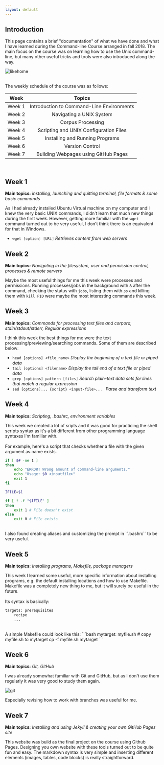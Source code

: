 ```yaml
---
layout: default
---
```



## Introduction

This page contains a brief "documentation" of what we have done and what I have learned during the Command-line Course arranged in fall 2018.
The main focus on the course was on learning how to use the Unix command-line, but many other useful tricks and tools were also introduced along the way.


![likehome][id1]

[id1]: http://edinburgh-creative-media.s3-eu-west-1.amazonaws.com/assets/basic-terminal-commands-that-you-should-know.jpg "No place like ~/"

<br/> 
The weekly schedule of the course was as follows:

| Week          | Topics                                    |
| ------------- |:-----------------------------------------:|
| Week 1        | Introduction to Command-Line Environments |
| Week 2        | Navigating a UNIX System                  |
| Week 3        | Corpus Processing                         |
| Week 4        | Scripting and UNIX Configuration Files    |
| Week 5        | Installing and Running Programs           |
| Week 6        | Version Control                           |
| Week 7        | Building Webpages using GitHub Pages      |		

<br/>

## Week 1

**Main topics:** *installing, launching and quitting terminal, file formats & some basic commands*

As I had already installed Ubuntu Virtual machine on my computer and I knew the very basic UNIX commands, I didn't learn that much new things during the first week. However, getting more familiar with the `wget` command turned out to be very useful, I don't think there is an equivalent for that in Windows.  

* `wget [option] [URL]` *Retrieves content from web servers*

## Week 2

**Main topics:** *Navigating in the filesystem, user and permission control, processes & remote servers*

Maybe the most useful things for me this week were processes and permissions. Running processes/jobs in the background with `&` after the command, checking the status with `jobs`, listing them with `ps` and killing them with `kill PID` were maybe the most interesting commands this week.

## Week 3

**Main topics:** *Commands for processing text files and corpora, stdin/stdout/stderr, Regular expressions*

I think this week the best things for me were the text processing/previewing/searching commands. Some of them are described below:

* `head [options] <file_name>` *Display the beginning of a text file or piped data*  
* `tail [options] <filename>` *Display the tail end of a text file or piped data*  
* `grep [options] pattern [files]` *Search plain-text data sets for lines that match a regular expression*  
* `sed [options]... {script} <input-file>... ` *Parse and transform text*  

## Week 4

**Main topics:** *Scripting, .bashrc, environment variables*

This week we created a lot of sripts and it was good for practicing the shell scripts syntax as it's a bit different from other programming language syntaxes I'm familiar with.  
<br/>
For example, here's a script that checks whether a file with the given argument as name exists.

```bash
if [ $# -ne 1 ]
then
    echo "ERROR! Wrong amount of command-line arguments."
    echo "Usage: $0 <inputfile>"
    exit 1
fi

IFILE=$1

if [ ! -f "$IFILE" ]
then  
    exit 1 # File doesn't exist
else  
    exit 0 # File exists
```
<br/>
I also found creating aliases and customizing the prompt in ``.bashrc`` to be very useful.

## Week 5

**Main topics:** *Installing programs, Makefile, package managers*

This week I learned some useful, more specific information about installing programs, e.g. the default installing locations and how to use Makefile. Makefile was a completely new thing to me, but it will surely be useful in the future.  
<br/>
Its syntax is basically:

```bash
targets: prerequisites
	recipe
	...        
```

<br/>
A simple Makefile could look like this:
```bash
mytarget: myfile.sh
	# copy myfile.sh to mytarget
	cp -f myfile.sh mytarget
```

## Week 6

**Main topics:** *Git, GitHub*

I was already somewhat familiar with Git and GitHub, but as I don't use them regularly it was very good to study them again.

![git][id2]

[id2]: https://zeroturnaround.com/wp-content/uploads/2016/02/GitHub-cheat-sheet-graphic-v1.jpg "Git cheat sheet"

Especially revising how to work with branches was useful for me.

## Week 7

**Main topics:** *Installing and using Jekyll & creating your own GitHub Pages site*

This website was build as the final project on the course using Github Pages. Designing you own website with these tools turned out to be quite fun and easy. The markdown syntax is very simple and inserting different elements (images, tables, code blocks) is really straightforward.
